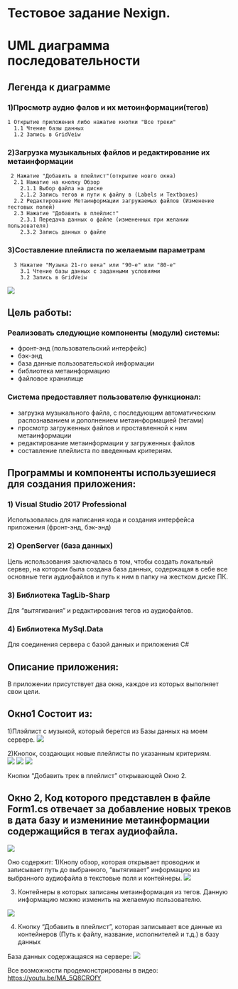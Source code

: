 # Тестовое задание Nexign.
# UML диаграмма последовательности
## Легенда к диаграмме
### 1)Просмотр аудио фалов и их метоинформации(тегов)      

    1 Открытие приложения либо нажатие кнопки "Все треки"
      1.1 Чтение базы данных
      1.2 Запись в GridVeiw
### 2)Загрузка музыкальных файлов и редактирование их метаинформации
     2 Нажатие "Добавить в плейлист"(открытие новго окна)
      2.1 Нажатие на кнопку Обзор
        2.1.1 Выбор файла на диске
        2.1.2 Запись тегов и пути к файлу в (Labels и Textboxes)
      2.2 Редактирование Метаинформации загружаемых файлов (Изменение тестовых полей)
      2.3 Нажатие "Добавить в плейлист"
        2.3.1 Передача данных о файле (измененных при желании пользователя)
        2.3.2 Запись данных о файле
### 3)Составление плейлиста по желаемым параметрам
      3 Нажатие "Музыка 21-го века" или "90-e" или "80-e"
        3.1 Чтение базы данных с заданными условиями
        3.2 Запись в GridVeiw
    
     
      
![](/UML_Diagrams/UML_Sequence_Diagram.PNG)


## Цель работы:
### Реализовать следующие компоненты (модули) системы:
- фронт-энд (пользовательский интерфейс)
- бэк-энд
- база данные пользовательской информации
- библиотека метаинформацию
- файловое хранилище

### Система предоставляет пользователю функционал:
- загрузка музыкального файла, с последующим автоматическим распознаванием и дополнением метаинформацией (тегами)
- просмотр загруженных файлов и проставленной к ним метаинформации
- редактирование метаинформации у загруженных файлов
- составление плейлиста по введенным критериям.





















## Программы и компоненты используешиеся для создания приложения:
### 1)	Visual Studio 2017 Professional
Использовалась для написания кода и создания интерфейса приложения (фронт-энд, бэк-энд)
### 2)	OpenServer (база данных)
Цель использования заключалась в том, чтобы создать локальный сервер, на котором была создана база данных, содержащая в себе все основные теги аудиофайлов и путь к ним в папку на жестком диске ПК.
### 3)	Библиотека TagLib-Sharp
Для “вытягивания” и редактирования тегов из аудиофайлов.
### 4)	Библиотека MySql.Data
Для соединения сервера с базой данных и приложения C#


## Описание приложения:
В приложении присутствует два окна, каждое из которых выполняет свои цели. 
## Окно1 Состоит из:
1)Плэйлист с музыкой, который берется из Базы данных на моем сервере.
![](/Form2.PNG)

2)Кнопок, создающих новые плейлисты по указанным критериям.  
![](/21.PNG)
![](/80.PNG)
![](/90.PNG)
  
 
Кнопки “Добавить трек в плейлист” открывающей Окно 2.

## Окно 2, Код которого представлен в файле Form1.cs отвечает за добавление новых треков в дата базу и  измениние метаинформации содержащийся в тегах аудиофайла.


![](/Form1.1.PNG)

Оно содержит: 
1)Кнопу обзор, которая открывает проводник и записывает путь до выбранного, “вытягивает” информацию из выбранного аудиофайла в текстовые поля и контейнеры.
![](/obzor.PNG)



3)  Контейнеры в которых записаны метаинформация из тегов. Данную информацию можно изменить на желаемую пользователю.
  
![](/Form1.PNG)

4) Кнопку “Добавить в плейлист”, которая записывает все данные из контейнеров (Путь к файлу, название, исполнителей и т.д.) в базу данных


База данных содержащаяся на сервере: 
![](/database.PNG)

Все возможности продемонстрированы в видео:
https://youtu.be/MA_5Q8CROfY










